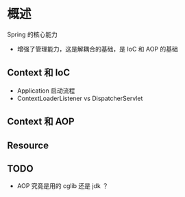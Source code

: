 # 概述

Spring 的核心能力
 - 增强了管理能力，这是解耦合的基础，是 IoC 和 AOP 的基础  

## Context 和 IoC

- Application 启动流程  
- ContextLoaderListener vs DispatcherServlet

## Context 和 AOP  

## Resource 

## TODO

- AOP 究竟是用的 cglib 还是 jdk ？


